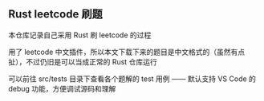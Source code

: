 ## Rust leetcode 刷题

本仓库记录自己采用 Rust 刷 leetcode 的过程

用了 leetcode 中文插件，所以本文下载下来的题目是中文格式的（虽然有点扯），不过仍旧是可以当成正常的 Rust 仓库运行

可以前往 src/tests 目录下查看各个题解的 test 用例 —— 默认支持 VS Code 的 debug 功能，方便调试源码和理解